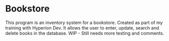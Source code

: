 # Bookstore
This program is an inventory system for a bookstore. Created as part of my training with Hyperion Dev. It allows the user to enter, update, search and delete books in the database. WIP - Still needs more testing and comments.
